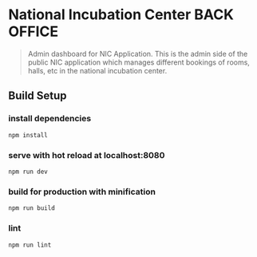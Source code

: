 # National Incubation Center BACK OFFICE

> Admin dashboard for NIC Application.
> This is the admin side of the public NIC application which manages different bookings of rooms, halls, etc in the national incubation center. 

## Build Setup

### install dependencies
```
npm install
```
### serve with hot reload at localhost:8080
```
npm run dev
```
### build for production with minification
```
npm run build
```
### lint
```
npm run lint
```
